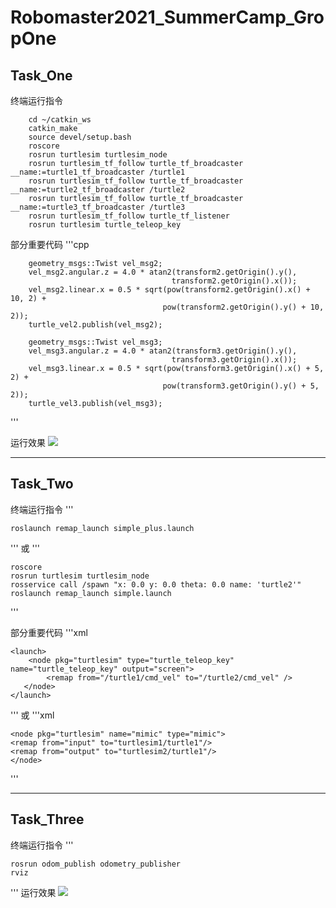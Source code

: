 # Robomaster2021_SummerCamp_GropOne

## Task_One

终端运行指令

		cd ~/catkin_ws
		catkin_make
		source devel/setup.bash
		roscore
		rosrun turtlesim turtlesim_node
		rosrun turtlesim_tf_follow turtle_tf_broadcaster __name:=turtle1_tf_broadcaster /turtle1
		rosrun turtlesim_tf_follow turtle_tf_broadcaster __name:=turtle2_tf_broadcaster /turtle2
		rosrun turtlesim_tf_follow turtle_tf_broadcaster __name:=turtle3_tf_broadcaster /turtle3
		rosrun turtlesim_tf_follow turtle_tf_listener
		rosrun turtlesim turtle_teleop_key

部分重要代码
'''cpp

		geometry_msgs::Twist vel_msg2;
		vel_msg2.angular.z = 4.0 * atan2(transform2.getOrigin().y(),
				                        transform2.getOrigin().x());
		vel_msg2.linear.x = 0.5 * sqrt(pow(transform2.getOrigin().x() + 10, 2) +
				                      pow(transform2.getOrigin().y() + 10, 2));
		turtle_vel2.publish(vel_msg2);

		geometry_msgs::Twist vel_msg3;
		vel_msg3.angular.z = 4.0 * atan2(transform3.getOrigin().y(),
				                        transform3.getOrigin().x());
		vel_msg3.linear.x = 0.5 * sqrt(pow(transform3.getOrigin().x() + 5, 2) +
				                      pow(transform3.getOrigin().y() + 5, 2));
		turtle_vel3.publish(vel_msg3);
'''

运行效果
![](https://ftp.bmp.ovh/imgs/2021/07/94be9425507a9f91.jpg)

***
## Task_Two

终端运行指令
'''
	
	roslaunch remap_launch simple_plus.launch
'''
或
'''

	roscore
	rosrun turtlesim turtlesim_node
	rosservice call /spawn "x: 0.0 y: 0.0 theta: 0.0 name: 'turtle2'" 
	roslaunch remap_launch simple.launch
'''

部分重要代码
'''xml

	<launch>
	    <node pkg="turtlesim" type="turtle_teleop_key" name="turtle_teleop_key" output="screen">
	        <remap from="/turtle1/cmd_vel" to="/turtle2/cmd_vel" /> 
 	   </node>
	</launch>
'''
或
'''xml

	<node pkg="turtlesim" name="mimic" type="mimic">
	<remap from="input" to="turtlesim1/turtle1"/>
	<remap from="output" to="turtlesim2/turtle1"/>
	</node>
'''
***
## Task_Three
终端运行指令
'''

	rosrun odom_publish odometry_publisher
	rviz
'''
运行效果
![](https://ftp.bmp.ovh/imgs/2021/07/a8e2cd21452a63b0.jpg)
